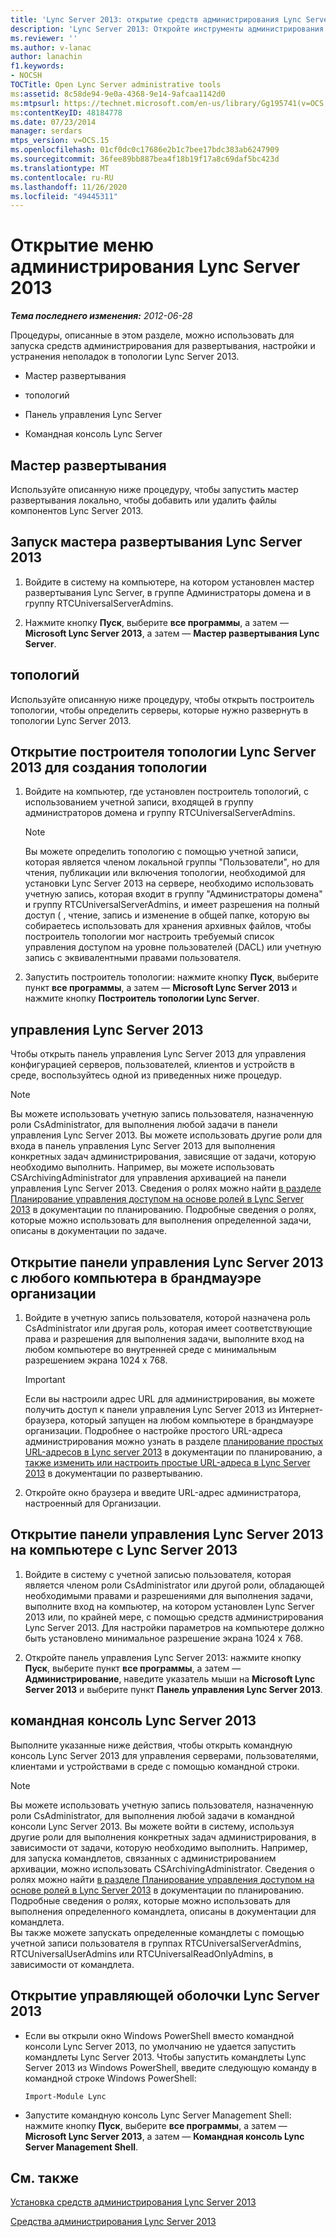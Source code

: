 ```yaml
---
title: 'Lync Server 2013: открытие средств администрирования Lync Server'
description: 'Lync Server 2013: Откройте инструменты администрирования Lync Server.'
ms.reviewer: ''
ms.author: v-lanac
author: lanachin
f1.keywords:
- NOCSH
TOCTitle: Open Lync Server administrative tools
ms:assetid: 8c58de94-9e0a-4368-9e14-9afcaa1142d0
ms:mtpsurl: https://technet.microsoft.com/en-us/library/Gg195741(v=OCS.15)
ms:contentKeyID: 48184778
ms.date: 07/23/2014
manager: serdars
mtps_version: v=OCS.15
ms.openlocfilehash: 01cf0dc0c17686e2b1c7bee17bdc383ab6247909
ms.sourcegitcommit: 36fee89bb887bea4f18b19f17a8c69daf5bc423d
ms.translationtype: MT
ms.contentlocale: ru-RU
ms.lasthandoff: 11/26/2020
ms.locfileid: "49445311"
---
```

# <a name="open-lync-server-2013-administrative-tools"></a>Открытие меню администрирования Lync Server 2013

<div data-xmlns="http://www.w3.org/1999/xhtml">

<div class="topic" data-xmlns="http://www.w3.org/1999/xhtml" data-msxsl="urn:schemas-microsoft-com:xslt" data-cs="https://msdn.microsoft.com/">

<div data-asp="https://msdn2.microsoft.com/asp">



</div>

<div id="mainSection">

<div id="mainBody">

<span> </span>

_**Тема последнего изменения:** 2012-06-28_

Процедуры, описанные в этом разделе, можно использовать для запуска средств администрирования для развертывания, настройки и устранения неполадок в топологии Lync Server 2013.

  - Мастер развертывания

  - топологий

  - Панель управления Lync Server

  - Командная консоль Lync Server

<span id="BKMK_OpenDeploymentWizard"></span>

<div>

## <a name="deployment-wizard"></a>Мастер развертывания

Используйте описанную ниже процедуру, чтобы запустить мастер развертывания локально, чтобы добавить или удалить файлы компонентов Lync Server 2013.

<div>

## <a name="to-start-lync-server-2013-deployment-wizard"></a>Запуск мастера развертывания Lync Server 2013

1.  Войдите в систему на компьютере, на котором установлен мастер развертывания Lync Server, в группе Администраторы домена и в группу RTCUniversalServerAdmins.

2.  Нажмите кнопку **Пуск**, выберите **все программы**, а затем — **Microsoft Lync Server 2013**, а затем — **Мастер развертывания Lync Server**.

</div>

</div>

<span id="BKMK_OpenTopologyBuilder"></span>

<div>

## <a name="topology-builder"></a>топологий

Используйте описанную ниже процедуру, чтобы открыть построитель топологии, чтобы определить серверы, которые нужно развернуть в топологии Lync Server 2013.

<div>

## <a name="to-open-lync-server-2013-topology-builder-to-design-the-topology"></a>Открытие построителя топологии Lync Server 2013 для создания топологии

1.  Войдите на компьютер, где установлен построитель топологий, с использованием учетной записи, входящей в группу администраторов домена и группу RTCUniversalServerAdmins.
    
    <div>
    

    > [!NOTE]  
    > Вы можете определить топологию с помощью учетной записи, которая является членом локальной группы "Пользователи", но для чтения, публикации или включения топологии, необходимой для установки Lync Server 2013 на сервере, необходимо использовать учетную запись, которая входит в группу "Администраторы домена" и группу RTCUniversalServerAdmins, и имеет разрешения на полный доступ ( , чтение, запись и изменение в общей папке, которую вы собираетесь использовать для хранения архивных файлов, чтобы построитель топологии мог настроить требуемый список управления доступом на уровне пользователей (DACL) или учетную запись с эквивалентными правами пользователя.

    
    </div>

2.  Запустить построитель топологии: нажмите кнопку **Пуск**, выберите пункт **все программы**, а затем — **Microsoft Lync Server 2013** и нажмите кнопку **Построитель топологии Lync Server**.

</div>

</div>

<span id="BKMK_OpenControlPanel"></span>

<div>

## <a name="lync-server-2013-control-panel"></a>управления Lync Server 2013

Чтобы открыть панель управления Lync Server 2013 для управления конфигурацией серверов, пользователей, клиентов и устройств в среде, воспользуйтесь одной из приведенных ниже процедур.

<div>


> [!NOTE]  
> Вы можете использовать учетную запись пользователя, назначенную роли CsAdministrator, для выполнения любой задачи в панели управления Lync Server 2013. Вы можете использовать другие роли для входа в панель управления Lync Server 2013 для выполнения конкретных задач администрирования, зависящие от задачи, которую необходимо выполнить. Например, вы можете использовать CSArchivingAdministrator для управления архивацией на панели управления Lync Server 2013. Сведения о ролях можно найти <A href="lync-server-2013-planning-for-role-based-access-control.md">в разделе Планирование управления доступом на основе ролей в Lync Server 2013</A> в документации по планированию. Подробные сведения о ролях, которые можно использовать для выполнения определенной задачи, описаны в документации по задаче.



</div>

<div>

## <a name="to-open-lync-server-2013-control-panel-from-any-computer-inside-your-organizations-firewall"></a>Открытие панели управления Lync Server 2013 с любого компьютера в брандмауэре организации

1.  Войдите в учетную запись пользователя, которой назначена роль CsAdministrator или другая роль, которая имеет соответствующие права и разрешения для выполнения задачи, выполните вход на любом компьютере во внутренней среде с минимальным разрешением экрана 1024 x 768.
    
    <div>
    

    > [!IMPORTANT]  
    > Если вы настроили адрес URL для администрирования, вы можете получить доступ к панели управления Lync Server 2013 из Интернет-браузера, который запущен на любом компьютере в брандмауэре организации. Подробнее о настройке простого URL-адреса администрирования можно узнать в разделе <A href="lync-server-2013-planning-for-simple-urls.md">планирование простых URL-адресов в Lync server 2013</A> в документации по планированию, а <A href="lync-server-2013-edit-or-configure-simple-urls.md">также изменить или настроить простые URL-адреса в Lync Server 2013</A> в документации по развертыванию.

    
    </div>

2.  Откройте окно браузера и введите URL-адрес администратора, настроенный для Организации.

</div>

<div>

## <a name="to-open-lync-server-2013-control-panel-on-a-computer-running-lync-server-2013"></a>Открытие панели управления Lync Server 2013 на компьютере с Lync Server 2013

1.  Войдите в систему с учетной записью пользователя, которая является членом роли CsAdministrator или другой роли, обладающей необходимыми правами и разрешениями для выполнения задачи, выполните вход на компьютер, на котором установлен Lync Server 2013 или, по крайней мере, с помощью средств администрирования Lync Server 2013. Для настройки параметров на компьютере должно быть установлено минимальное разрешение экрана 1024 x 768.

2.  Откройте панель управления Lync Server 2013: нажмите кнопку **Пуск**, выберите пункт **все программы**, а затем — **Администрирование**, наведите указатель мыши на **Microsoft Lync Server 2013** и выберите пункт **Панель управления Lync Server 2013**.

</div>

</div>

<span id="BKMK_OpenManagementShell"></span>

<div>

## <a name="lync-server-2013-management-shell"></a>командная консоль Lync Server 2013

Выполните указанные ниже действия, чтобы открыть командную консоль Lync Server 2013 для управления серверами, пользователями, клиентами и устройствами в среде с помощью командной строки.

<div>


> [!NOTE]  
> Вы можете использовать учетную запись пользователя, назначенную роли CsAdministrator, для выполнения любой задачи в командной консоли Lync Server 2013. Вы можете войти в систему, используя другие роли для выполнения конкретных задач администрирования, в зависимости от задачи, которую необходимо выполнить. Например, для запуска командлетов, связанных с администрированием архивации, можно использовать CSArchivingAdministrator. Сведения о ролях можно найти <A href="lync-server-2013-planning-for-role-based-access-control.md">в разделе Планирование управления доступом на основе ролей в Lync Server 2013</A> в документации по планированию. Подробные сведения о ролях, которые можно использовать для выполнения определенного командлета, описаны в документации для командлета.<BR>Вы также можете запускать определенные командлеты с помощью учетной записи пользователя в группах RTCUniversalServerAdmins, RTCUniversalUserAdmins или RTCUniversalReadOnlyAdmins, в зависимости от командлета.



</div>

<div>

## <a name="to-open-the-lync-server-2013-management-shell"></a>Открытие управляющей оболочки Lync Server 2013

  - Если вы открыли окно Windows PowerShell вместо командной консоли Lync Server 2013, по умолчанию не удается запустить командлеты Lync Server 2013. Чтобы запустить командлеты Lync Server 2013 из Windows PowerShell, введите следующую команду в командной строке Windows PowerShell:
    
    `Import-Module Lync`

  - Запустите командную консоль Lync Server Management Shell: нажмите кнопку **Пуск**, выберите **все программы**, а затем — **Microsoft Lync Server 2013**, а затем — **Командная консоль Lync Server Management Shell**.

</div>

</div>

<div>

## <a name="see-also"></a>См. также


[Установка средств администрирования Lync Server 2013](lync-server-2013-install-lync-server-administrative-tools.md)  


[Средства администрирования Lync Server 2013](lync-server-2013-lync-server-administrative-tools.md)  
  

</div>

</div>

<span> </span>

</div>

</div>

</div>

